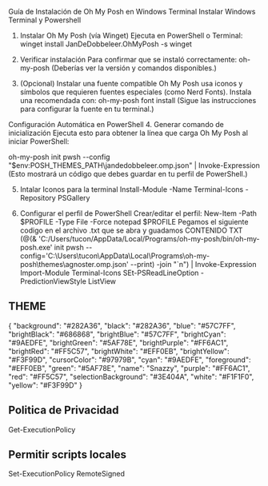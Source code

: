 Guía de Instalación de Oh My Posh en Windows Terminal
Instalar Windows Terminal y Powershell
1. Instalar Oh My Posh (vía Winget)
Ejecuta en PowerShell o Terminal:
winget install JanDeDobbeleer.OhMyPosh -s winget

2. Verificar instalación
Para confirmar que se instaló correctamente:
oh-my-posh
(Deberías ver la versión y comandos disponibles.)

3. (Opcional) Instalar una fuente compatible
Oh My Posh usa iconos y símbolos que requieren fuentes especiales (como Nerd Fonts). Instala una recomendada con:
oh-my-posh font install
(Sigue las instrucciones para configurar la fuente en tu terminal.)

Configuración Automática en PowerShell
4. Generar comando de inicialización
Ejecuta esto para obtener la línea que carga Oh My Posh al iniciar PowerShell:

oh-my-posh init pwsh --config "$env:POSH_THEMES_PATH\jandedobbeleer.omp.json" | Invoke-Expression
(Esto mostrará un código que debes guardar en tu perfil de PowerShell.)


5. Intalar Iconos para la terminal
Install-Module -Name Terminal-Icons -Repository PSGallery

6. Configurar el perfil de PowerShell
Crear/editar el perfil:
New-Item -Path $PROFILE -Type File -Force
notepad $PROFILE
Pegamos el siguiente codigo en el archivo .txt que se abra y guadamos
CONTENIDO TXT
(@(& 'C:/Users/tucon/AppData/Local/Programs/oh-my-posh/bin/oh-my-posh.exe' init pwsh --config='C:\Users\tucon\AppData\Local\Programs\oh-my-posh\themes\agnoster.omp.json' --print) -join "`n") | Invoke-Expression
Import-Module Terminal-Icons
SEt-PSReadLineOption -PredictionViewStyle ListView


## THEME
{
            "background": "#282A36",
            "black": "#282A36",
            "blue": "#57C7FF",
            "brightBlack": "#686868",
            "brightBlue": "#57C7FF",
            "brightCyan": "#9AEDFE",
            "brightGreen": "#5AF78E",
            "brightPurple": "#FF6AC1",
            "brightRed": "#FF5C57",
            "brightWhite": "#EFF0EB",
            "brightYellow": "#F3F99D",
            "cursorColor": "#97979B",
            "cyan": "#9AEDFE",
            "foreground": "#EFF0EB",
            "green": "#5AF78E",
            "name": "Snazzy",
            "purple": "#FF6AC1",
            "red": "#FF5C57",
            "selectionBackground": "#3E404A",
            "white": "#F1F1F0",
            "yellow": "#F3F99D"
        }

## Politica de Privacidad
Get-ExecutionPolicy
## Permitir scripts locales
Set-ExecutionPolicy RemoteSigned
